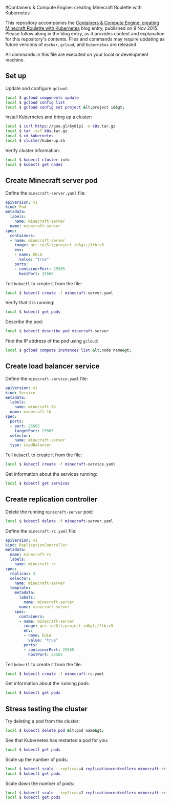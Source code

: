 <!--- Copyright 2015 Google
Licensed under the Apache License, Version 2.0 (the "License");
you may not use this file except in compliance with the License.
You may obtain a copy of the License at

     http://www.apache.org/licenses/LICENSE-2.0

Unless required by applicable law or agreed to in writing, software
distributed under the License is distributed on an "AS IS" BASIS,
WITHOUT WARRANTIES OR CONDITIONS OF ANY KIND, either express or implied.
See the License for the specific language governing permissions and
limitations under the License.--->

#Containers & Compute Engine: creating Minecraft Roulette with Kubernetes

This repository accompanies the [Containers & Compute Engine: creating Minecraft Roulette with Kubernetes](http://www.blog.juliaferraioli.com/2015/11/containerized-minecraft-roulette.html) blog entry, published on 9 Nov 2015. Please follow along in the blog entry, as it provides context and explanation for this repository's contents. Files and commands may require updating as future versions of `docker`, `gcloud`, and `Kubernetes` are released.

All commands in this file are executed on your local or development machine.

## Set up

Update and configure `gcloud`:

```bash
local $ gcloud components update
local $ gcloud config list
local $ gcloud config set project &lt;project id&gt;
```

Install Kubernetes and bring up a cluster:

```bash
local $ curl https://goo.gl/6y01p1 -o k8s.tar.gz
local $ tar -xvf k8s.tar.gz
local $ cd kubernetes
local $ cluster/kube-up.sh
```

Verify cluster information:

```bash
local $ kubectl cluster-info
local $ kubectl get nodes
```

## Create Minecraft server pod

Define the `minecraft-server.yaml` file:

```yaml
apiVersion: v1
kind: Pod
metadata:
  labels:
    name: minecraft-server
  name: minecraft-server
spec:
  containers:
  - name: minecraft-server
    image: gcr.io/&lt;project id&gt;/ftb:v3
    env:
    - name: EULA
      value: "true"
    ports:
    - containerPort: 25565
      hostPort: 25565
```

Tell `kubectl` to create it from the file:

```bash
local $ kubectl create -f minecraft-server.yaml
```

Verify that it is running:

```bash
local $ kubectl get pods
```

Describe the pod:

```bash
local $ kubectl describe pod minecraft-server
```

Find the IP address of the pod using `gcloud`:

```bash
local $ gcloud compute instances list &lt;node name&gt;
```

## Create load balancer service

Define the `minecraft-service.yaml` file:

```yaml
apiVersion: v1
kind: Service
metadata:
  labels:
    name: minecraft-lb
  name: minecraft-lb
spec:
  ports:
  - port: 25565
    targetPort: 25565
  selector:
    name: minecraft-server
  type: LoadBalancer
```

Tell `kubectl` to create it from the file:

```bash
local $ kubectl create -f minecraft-service.yaml
```

Get information about the services running:

```bash
local $ kubectl get services
```

## Create replication controller

Delete the running `minecraft-server` pod:

```bash
local $ kubectl delete -f minecraft-server.yaml
```

Define the `minecraft-rc.yaml` file:

```yaml
apiVersion: v1
kind: ReplicationController
metadata:
  name: minecraft-rc
  labels:
    name: minecraft-rc
spec:
  replicas: 3
  selector:
    name: minecraft-server
  template:
    metadata:
      labels:
        name: minecraft-server
      name: minecraft-server
    spec:
      containers:
      - name: minecraft-server
        image: gcr.io/&lt;project id&gt;/ftb:v3
        env:
        - name: EULA
          value: "true"
        ports:
        - containerPort: 25565
          hostPort: 25565
```

Tell `kubectl` to create it from the file:

```bash
local $ kubectl create -f minecraft-rc.yaml
```

Get information about the running pods:

```bash
local $ kubectl get pods
```

## Stress testing the cluster

Try deleting a pod from the cluster:

```bash
local $ kubectl delete pod &lt;pod name&gt;
```

See that Kubernetes has restarted a pod for you:

```bash
local $ kubectl get pods
```

Scale up the number of pods:

```bash
local $ kubectl scale --replicas=4 replicationcontrollers minecraft-rc
local $ kubectl get pods
```

Scale down the number of pods:
```bash
local $ kubectl scale --replicas=2 replicationcontrollers minecraft-rc
local $ kubectl get pods
```
